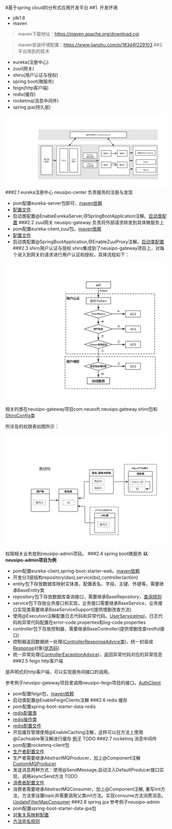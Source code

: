 #基于spring cloud的分布式应用开发平台
##1. 开发环境
* jdk1.8
* maven
> maven下载地址：https://maven.apache.org/download.cgi

> maven安装环境配置：https://www.jianshu.com/p/183d4f229103
##2. 平台用到的技术
* eureka(注册中心)
* zuul(网关)
* shiro(用户认证与授权)
* spring boot(微服务)
* feign(http客户端)
* redis(缓存)
* rocketmq(消息中间件)
* spring jpa(持久层)

![微服务架构图](./images/1.jpg "微服务架构图")
###2.1 eureka注册中心
neusipo-center 负责服务的注册与发现
* pom配置eureka-server包即可，[maven依赖](../neusipo-center/pom.xml "maven依赖")
* [配置文件](../neusipo-center/src/main/resources/application.properties "eureka配置文件")
* 启动类配置@EnableEurekaServer,@SpringBootApplication注解。[启动类配置](../neusipo-center/src/main/java/com/neusoft/neusipo/CenterBoot.java "启动类配置")
###2.2 zuul网关
neusipo-gateway 负责将外部请求转发到具体微服务上
* pom配置eureka-client,zuul包，[maven依赖](../neusipo-gateway/pom.xml "maven依赖")
* [配置文件](../neusipo-gateway/src/main/resources/application.properties "zuul配置文件")
* 启动类配置@SpringBootApplication,@EnableZuulProxy注解。[启动类配置](../neusipo-gateway/src/main/java/com/neusoft/neusipo/GatewayBoot.java)
###2.3 shiro用户认证与授权
shiro集成到了neusipo-gateway项目上，对每个进入到网关的请求进行用户认证和授权，具体流程如下：

![shiro流程图](./images/3.jpg "shiro流程图")

相关的类在neusipo-gateway项目com.neusoft.neusipo.gateway.shiro包和[ShiroConfig类](../neusipo-gateway/src/main/java/com/neusoft/neusipo/gateway/config/ShiroConfig.java)

所涉及的权限表如图所示：

![权限表](./images/2.jpg)

权限相关业务放到neusipo-admin项目。
###2.4 spring boot微服务
**以neusipo-admin项目为例**

* pom配置eureka-client,spring-boot-starter-web。[maven依赖](../neusipo-admin/pom.xml)
* 开发分3层结构repository(dao),service(bs),controller(action)
* entity包下存放数据库映射实体类，配置表名、字段、主键、外键等。需要继承BaseEntity类
* repository包下存放数据库查询接口，需要继承BaseRepository，[查询规则]()
* service包下存放业务接口和实现，业务接口需要继承BaseService，业务接口实现类需要继承BaseServiceSupport(提供增删改查方法)
* 使用@Execution注解配置日志代码和异常代码。[UserServiceImpl](../neusipo-admin/src/main/java/com/neusoft/neusipo/admin/service/impl/UserServiceImpl.java)，日志代码和异常代码配置在error-code.properties和log-code.properties
* controller包下存放控制器，需要继承BaseController(提供增删改查restful接口)
* 控制器返回数据统一处理([ControllerResponseAdvice类](../neusipo-core/src/main/java/com/neusoft/neusipo/core/advice/ControllerResponseAdvice.java))，统一封装成[Response](../neusipo-core/src/main/java/com/neusoft/neusipo/core/base/Response.java)对象([状态码](../neusipo-core/src/main/resources/status-code.properties))
* 统一异常处理([ControllerExceptionAdvice](../neusipo-core/src/main/java/com/neusoft/neusipo/core/advice/ControllerExceptionAdvice.java))，返回异常代码对应的异常信息
###2.5 feign http客户端

是声明式的http客户端，可以实现服务间接口的调用。

参考例子neusipo-gateway项目里调用neusipo-feign项目的接口。[AuthClient](../neusipo-gateway/src/main/java/com/neusoft/neusipo/gateway/feign/AuthClient.java)
* pom配置feign包，[maven依赖](../neusipo-gateway/pom.xml "maven依赖")
* 启动类配置@EnableFeignClients注解
###2.6 redis 缓存
* pom配置spring-boot-starter-data-redis
* [redis配置类](../neusipo-core/src/main/java/com/neusoft/neusipo/core/config/RedisConfig.java)
* [redis操作类](../neusipo-core/src/main/java/com/neusoft/neusipo/core/redis/RedisRepository.java)
* [redis配置文件](../neusipo-admin/src/main/resources/application.properties)
* 开启缓存管理使用@EnableCaching注解，这样可以在方法上使用@Cacheable等注解进行缓存 [例子](https://blog.csdn.net/Dreamhai/article/details/80642010) TODO
###2.7 rocketmq 消息中间件
* pom配置rocketmq-client包
* [生产者配置文件](../neusipo-admin/src/main/resources/application.properties)
* 生产者需要继承AbstractMQProducer，加上@Component注解 [CustomMQProducer](../neusipo-admin/src/main/java/com/neusoft/neusipo/admin/message/rocketmq/CustomMQProducer.java)
* 发送消息两种方式：使用@SendMessage,自动注入DefaultProducer接口实现，调用asyncSend方法  TODO
* [消费者配置文件](../neusipo-gateway/src/main/resources/application.properties)
* 消费者需要继承AbstractMQConsumer，加上@Component注解, 重写init方法，方法里设置topic并需要调用父类init方法。实现consume方法消费消息。[UpdateFilterMapConsumer](../neusipo-gateway/src/main/java/com/neusoft/neusipo/gateway/message/rocketmq/UpdateFilterMapConsumer.java)
###2.8 spring jpa
参考例子neusipo-admin
* pom配置spring-boot-starter-data-jpa包
* [对象关系映射配置](../neusipo-admin/src/main/java/com/neusoft/neusipo/admin/entity/User.java)
* [方法命名规则](https://blog.csdn.net/china_3/article/details/81456735)













